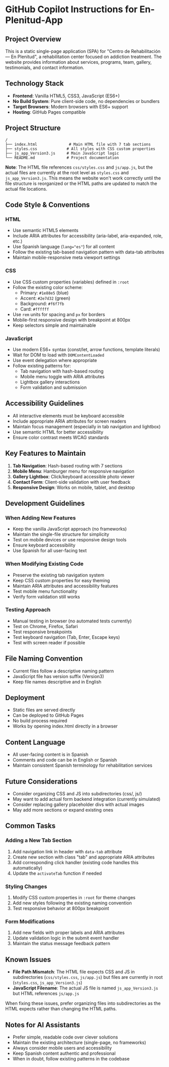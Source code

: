 # GitHub Copilot Instructions for En-Plenitud-App

## Project Overview
This is a static single-page application (SPA) for "Centro de Rehabilitación — En Plenitud", a rehabilitation center focused on addiction treatment. The website provides information about services, programs, team, gallery, testimonials, and contact information.

## Technology Stack
- **Frontend**: Vanilla HTML5, CSS3, JavaScript (ES6+)
- **No Build System**: Pure client-side code, no dependencies or bundlers
- **Target Browsers**: Modern browsers with ES6+ support
- **Hosting**: GitHub Pages compatible

## Project Structure
```
/
├── index.html              # Main HTML file with 7 tab sections
├── styles.css             # All styles with CSS custom properties
├── js_app_Version3.js     # Main JavaScript logic
└── README.md              # Project documentation
```

**Note**: The HTML file references `css/styles.css` and `js/app.js`, but the actual files are currently at the root level as `styles.css` and `js_app_Version3.js`. This means the website won't work correctly until the file structure is reorganized or the HTML paths are updated to match the actual file locations.

## Code Style & Conventions

### HTML
- Use semantic HTML5 elements
- Include ARIA attributes for accessibility (aria-label, aria-expanded, role, etc.)
- Use Spanish language (`lang="es"`) for all content
- Follow the existing tab-based navigation pattern with data-tab attributes
- Maintain mobile-responsive meta viewport settings

### CSS
- Use CSS custom properties (variables) defined in `:root`
- Follow the existing color scheme:
  - Primary: `#1e88e5` (blue)
  - Accent: `#2e7d32` (green)
  - Background: `#f6f7fb`
  - Card: `#ffffff`
- Use `rem` units for spacing and `px` for borders
- Mobile-first responsive design with breakpoint at 800px
- Keep selectors simple and maintainable

### JavaScript
- Use modern ES6+ syntax (const/let, arrow functions, template literals)
- Wait for DOM to load with `DOMContentLoaded`
- Use event delegation where appropriate
- Follow existing patterns for:
  - Tab navigation with hash-based routing
  - Mobile menu toggle with ARIA attributes
  - Lightbox gallery interactions
  - Form validation and submission

## Accessibility Guidelines
- All interactive elements must be keyboard accessible
- Include appropriate ARIA attributes for screen readers
- Maintain focus management (especially in tab navigation and lightbox)
- Use semantic HTML for better accessibility
- Ensure color contrast meets WCAG standards

## Key Features to Maintain
1. **Tab Navigation**: Hash-based routing with 7 sections
2. **Mobile Menu**: Hamburger menu for responsive navigation
3. **Gallery Lightbox**: Click/keyboard accessible photo viewer
4. **Contact Form**: Client-side validation with user feedback
5. **Responsive Design**: Works on mobile, tablet, and desktop

## Development Guidelines

### When Adding New Features
- Keep the vanilla JavaScript approach (no frameworks)
- Maintain the single-file structure for simplicity
- Test on mobile devices or use responsive design tools
- Ensure keyboard accessibility
- Use Spanish for all user-facing text

### When Modifying Existing Code
- Preserve the existing tab navigation system
- Keep CSS custom properties for easy theming
- Maintain ARIA attributes and accessibility features
- Test mobile menu functionality
- Verify form validation still works

### Testing Approach
- Manual testing in browser (no automated tests currently)
- Test on Chrome, Firefox, Safari
- Test responsive breakpoints
- Test keyboard navigation (Tab, Enter, Escape keys)
- Test with screen reader if possible

## File Naming Convention
- Current files follow a descriptive naming pattern
- JavaScript file has version suffix (Version3)
- Keep file names descriptive and in English

## Deployment
- Static files are served directly
- Can be deployed to GitHub Pages
- No build process required
- Works by opening index.html directly in a browser

## Content Language
- All user-facing content is in Spanish
- Comments and code can be in English or Spanish
- Maintain consistent Spanish terminology for rehabilitation services

## Future Considerations
- Consider organizing CSS and JS into subdirectories (css/, js/)
- May want to add actual form backend integration (currently simulated)
- Consider replacing gallery placeholder divs with actual images
- May add more sections or expand existing ones

## Common Tasks

### Adding a New Tab Section
1. Add navigation link in header with `data-tab` attribute
2. Create new section with class "tab" and appropriate ARIA attributes
3. Add corresponding click handler (existing code handles this automatically)
4. Update the `activateTab` function if needed

### Styling Changes
1. Modify CSS custom properties in `:root` for theme changes
2. Add new styles following the existing naming convention
3. Test responsive behavior at 800px breakpoint

### Form Modifications
1. Add new fields with proper labels and ARIA attributes
2. Update validation logic in the submit event handler
3. Maintain the status message feedback pattern

## Known Issues
- **File Path Mismatch**: The HTML file expects CSS and JS in subdirectories (`css/styles.css`, `js/app.js`) but files are currently in root (`styles.css`, `js_app_Version3.js`)
- **JavaScript Filename**: The actual JS file is named `js_app_Version3.js` but HTML references `js/app.js`

When fixing these issues, prefer organizing files into subdirectories as the HTML expects rather than changing the HTML paths.

## Notes for AI Assistants
- Prefer simple, readable code over clever solutions
- Maintain the existing architecture (single-page, no frameworks)
- Always consider mobile users and accessibility
- Keep Spanish content authentic and professional
- When in doubt, follow existing patterns in the codebase
